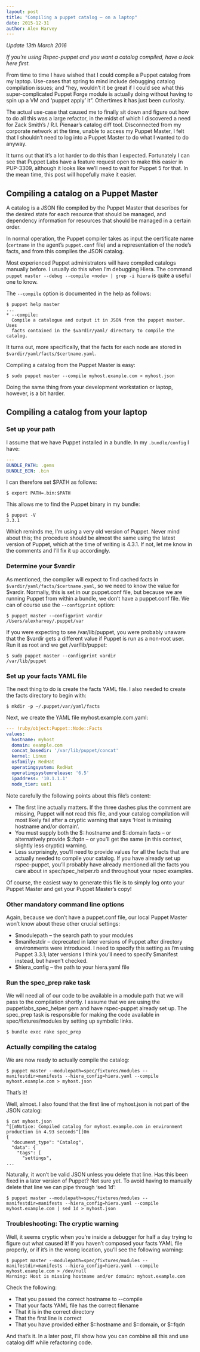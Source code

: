 ```yaml
---
layout: post
title: "Compiling a puppet catalog – on a laptop"
date: 2015-12-31
author: Alex Harvey
---
```


_Update 13th March 2016_

_If you’re using Rspec-puppet and you want a catalog compiled, have a look here first._

From time to time I have wished that I could compile a Puppet catalog from my laptop.  Use-cases that spring to mind include debugging catalog compilation issues; and “hey, wouldn’t it be great if I could see what this super-complicated Puppet Forge module is actually doing without having to spin up a VM and ‘puppet apply’ it”.  Othertimes it has just been curiosity.

The actual use-case that caused me to finally sit down and figure out how to do all this was a large refactor, in the midst of which I discovered a need for Zack Smith’s / R.I. Pienaar’s catalog diff tool.  Disconnected from my corporate network at the time, unable to access my Puppet Master, I felt that I shouldn’t need to log into a Puppet Master to do what I wanted to do anyway.

It turns out that it’s a lot harder to do this than I expected.  Fortunately I can see that Puppet Labs have a feature request open to make this easier in PUP-3309, although it looks like we’ll need to wait for Puppet 5 for that.  In the mean time, this post will hopefully make it easier.

## Compiling a catalog on a Puppet Master

A catalog is a JSON file compiled by the Puppet Master that describes for the desired state for each resource that should be managed, and dependency information for resources that should be managed in a certain order.

In normal operation, the Puppet compiler takes as input the certificate name (`certname` in the agent’s `puppet.conf` file) and a representation of the node’s facts, and from this compiles the JSON catalog.

Most experienced Puppet administrators will have compiled catalogs manually before.  I usually do this when I’m debugging Hiera.  The command `puppet master --debug --compile <node> | grep -i hiera` is quite a useful one to know.

The `--compile` option is documented in the help as follows:

~~~ text
$ puppet help master
...
* --compile:
  Compile a catalogue and output it in JSON from the puppet master. Uses
  facts contained in the $vardir/yaml/ directory to compile the catalog.
~~~

It turns out, more specifically, that the facts for each node are stored in `$vardir/yaml/facts/$certname.yaml`.

Compiling a catalog from the Puppet Master is easy:

~~~ text
$ sudo puppet master --compile myhost.example.com > myhost.json
~~~

Doing the same thing from your development workstation or laptop, however, is a bit harder.

## Compiling a catalog from your laptop

### Set up your path

I assume that we have Puppet installed in a bundle.  In my `.bundle/config` I have:

~~~ yaml
---
BUNDLE_PATH: .gems
BUNDLE_BIN: .bin
~~~

I can therefore set $PATH as follows:

~~~ text
$ export PATH=.bin:$PATH
~~~

This allows me to find the Puppet binary in my bundle:

~~~ text
$ puppet -V
3.3.1
~~~

Which reminds me, I’m using a very old version of Puppet. Never mind about this; the procedure should be almost the same using the latest version of Puppet, which at the time of writing is 4.3.1. If not, let me know in the comments and I’ll fix it up accordingly.

### Determine your $vardir

As mentioned, the compiler will expect to find cached facts in `$vardir/yaml/facts/$certname.yaml`, so we need to know the value for $vardir.  Normally, this is set in our puppet.conf file, but because we are running Puppet from within a bundle, we don’t have a puppet.conf file.  We can of course use the `--configprint` option:

~~~ text
$ puppet master --configprint vardir
/Users/alexharvey/.puppet/var
~~~

If you were expecting to see /var/lib/puppet, you were probably unaware that the $vardir gets a different value if Puppet is run as a non-root user. Run it as root and we get /var/lib/puppet:

~~~ text
$ sudo puppet master --configprint vardir
/var/lib/puppet
~~~

### Set up your facts YAML file

The next thing to do is create the facts YAML file.  I also needed to create the facts directory to begin with:

~~~ text
$ mkdir -p ~/.puppet/var/yaml/facts
~~~

Next, we create the YAML file myhost.example.com.yaml:

~~~ yaml
--- !ruby/object:Puppet::Node::Facts
values:
  hostname: myhost
  domain: example.com
  concat_basedir: '/var/lib/puppet/concat'
  kernel: Linux
  osfamily: RedHat
  operatingsystem: RedHat
  operatingsystemrelease: '6.5'
  ipaddress: '10.1.1.1'
  node_tier: uat1
~~~

Note carefully the following points about this file’s content:

- The first line actually matters.  If the three dashes plus the comment are missing, Puppet will not read this file, and your catalog compilation will most likely fail after a cryptic warning that says ‘Host is missing hostname and/or domain’.
- You must supply both the $::hostname and $::domain facts – or alternatively provide $::fqdn – or you’ll get the same (in this context, slightly less cryptic) warning.
- Less surprisingly, you’ll need to provide values for all the facts that are actually needed to compile your catalog.  If you have already set up rspec-puppet, you’ll probably have already mentioned all the facts you care about in spec/spec_helper.rb and throughout your rspec examples.

Of course, the easiest way to generate this file is to simply log onto your Puppet Master and get your Puppet Master’s copy!

### Other mandatory command line options

Again, because we don’t have a puppet.conf file, our local Puppet Master won’t know about these other crucial settings:

- $modulepath – the search path to your modules
- $manifestdir – deprecated in later versions of Puppet after directory environments were introduced. I need to specify this setting as I’m using Puppet 3.3.1; later versions I think you’ll need to specify $manifest instead, but haven’t checked.
- $hiera_config – the path to your hiera.yaml file

### Run the spec_prep rake task

We will need all of our code to be available in a module path that we will pass to the compilation shortly.  I assume that we are using the puppetlabs_spec_helper gem and have rspec-puppet already set up.  The spec_prep task is responsible for making the code available in spec/fixtures/modules by setting up symbolic links.

~~~ text
$ bundle exec rake spec_prep
~~~

### Actually compiling the catalog

We are now ready to actually compile the catalog:

~~~ text
$ puppet master --modulepath=spec/fixtures/modules --manifestdir=manifests --hiera_config=hiera.yaml --compile myhost.example.com > myhost.json
~~~

That’s it!

Well, almost. I also found that the first line of myhost.json is not part of the JSON catalog:

~~~ text
$ cat myhost.json
^[[mNotice: Compiled catalog for myhost.example.com in environment production in 4.93 seconds^[[0m
{
  "document_type": "Catalog",
  "data": {
    "tags": [
      "settings",
...
~~~

Naturally, it won’t be valid JSON unless you delete that line.  Has this been fixed in a later version of Puppet?  Not sure yet.  To avoid having to manually delete that line we can pipe through ‘sed 1d’:

~~~ text
$ puppet master --modulepath=spec/fixtures/modules --manifestdir=manifests --hiera_config=hiera.yaml --compile myhost.example.com | sed 1d > myhost.json
~~~

### Troubleshooting: The cryptic warning

Well, it seems cryptic when you’re inside a debugger for half a day trying to figure out what caused it! If you haven’t composed your facts YAML file properly, or if it’s in the wrong location, you’ll see the following warning:

~~~ text
$ puppet master --modulepath=spec/fixtures/modules --manifestdir=manifests --hiera_config=hiera.yaml --compile myhost.example.com > /dev/null
Warning: Host is missing hostname and/or domain: myhost.example.com
~~~

Check the following:

- That you passed the correct hostname to --compile
- That your facts YAML file has the correct filename
- That it is in the correct directory
- That the first line is correct
- That you have provided either $::hostname and $::domain, or $::fqdn

And that’s it. In a later post, I’ll show how you can combine all this and use catalog diff while refactoring code.
